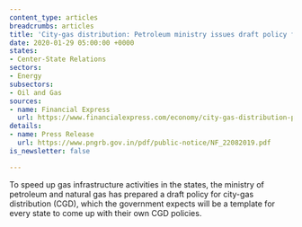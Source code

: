 ```yaml
---
content_type: articles
breadcrumbs: articles
title: 'City-gas distribution: Petroleum ministry issues draft policy for CGD'
date: 2020-01-29 05:00:00 +0000
states:
- Center-State Relations
sectors:
- Energy
subsectors:
- Oil and Gas
sources:
- name: Financial Express
  url: https://www.financialexpress.com/economy/city-gas-distribution-petroleum-ministry-issues-draft-policy-for-cgd/1833418/
details:
- name: Press Release
  url: https://www.pngrb.gov.in/pdf/public-notice/NF_22082019.pdf
is_newsletter: false

---
```

To speed up gas infrastructure activities in the states, the ministry of petroleum and natural gas has prepared a draft policy for city-gas distribution (CGD), which the government expects will be a template for every state to come up with their own CGD policies.
